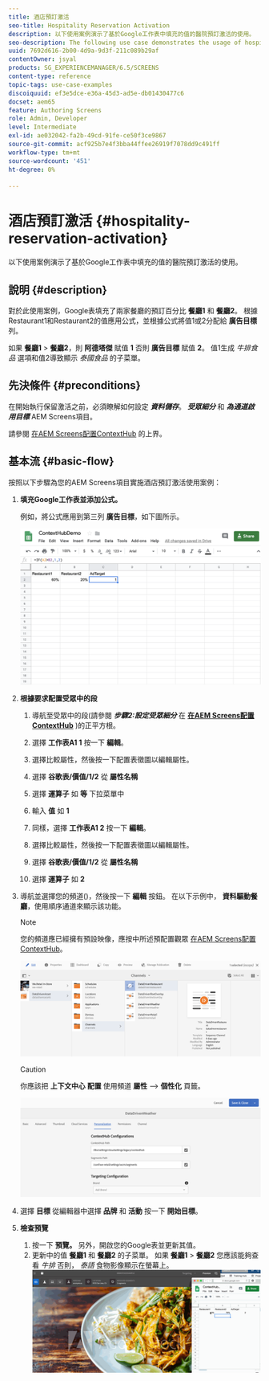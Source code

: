 ```yaml
---
title: 酒店預訂激活
seo-title: Hospitality Reservation Activation
description: 以下使用案例演示了基於Google工作表中填充的值的醫院預訂激活的使用。
seo-description: The following use case demonstrates the usage of hospital reservation activation based on the values populated in Google Sheets.
uuid: 7692d616-2b00-4d9a-9d3f-211c089b29af
contentOwner: jsyal
products: SG_EXPERIENCEMANAGER/6.5/SCREENS
content-type: reference
topic-tags: use-case-examples
discoiquuid: ef3e5dce-e36a-45d3-ad5e-db01430477c6
docset: aem65
feature: Authoring Screens
role: Admin, Developer
level: Intermediate
exl-id: ae032042-fa2b-49cd-91fe-ce50f3ce9867
source-git-commit: acf925b7e4f3bba44ffee26919f7078dd9c491ff
workflow-type: tm+mt
source-wordcount: '451'
ht-degree: 0%

---
```


# 酒店預訂激活 {#hospitality-reservation-activation}

以下使用案例演示了基於Google工作表中填充的值的醫院預訂激活的使用。

## 說明 {#description}

對於此使用案例，Google表填充了兩家餐廳的預訂百分比 **餐廳1** 和 **餐廳2**。 根據Restaurant1和Restaurant2的值應用公式，並根據公式將值1或2分配給 **廣告目標** 列。

如果 **餐廳1** > **餐廳2**，則 **阿德塔傑** 賦值 **1** 否則 **廣告目標** 賦值 **2**。 值1生成 *牛排食品* 選項和值2導致顯示 *泰國食品* 的子菜單。

## 先決條件 {#preconditions}

在開始執行保留激活之前，必須瞭解如何設定 ***資料儲存***。 ***受眾細分*** 和 ***為通道啟用目標*** AEM Screens項目。

請參閱 [在AEM Screens配置ContextHub](configuring-context-hub.md) 的上界。

## 基本流 {#basic-flow}

按照以下步驟為您的AEM Screens項目實施酒店預訂激活使用案例：

1. **填充Google工作表並添加公式。**

   例如，將公式應用到第三列 **廣告目標**，如下圖所示。

   ![screen_shot_2019-04-29at94132am](assets/screen_shot_2019-04-29at94132am.png)

1. **根據要求配置受眾中的段**

   1. 導航至受眾中的段(請參閱 ***步驟2:設定受眾細分*** 在 **[在AEM Screens配置ContextHub](configuring-context-hub.md)** )的正平方根。

   1. 選擇 **工作表A1 1** 按一下 **編輯**。

   1. 選擇比較屬性，然後按一下配置表徵圖以編輯屬性。
   1. 選擇 **谷歌表/價值/1/2** 從 **屬性名稱**

   1. 選擇 **運算子** 如 **等** 下拉菜單中

   1. 輸入 **值** 如 **1**

   1. 同樣，選擇 **工作表A1 2** 按一下 **編輯**。

   1. 選擇比較屬性，然後按一下配置表徵圖以編輯屬性。
   1. 選擇 **谷歌表/價值/1/2** 從 **屬性名稱**

   1. 選擇 **運算子** 如 **2**

1. 導航並選擇您的頻道()，然後按一下 **編輯** 按鈕。 在以下示例中， **資料驅動餐廳**，使用順序通道來顯示該功能。

   >[!NOTE]
   >
   >您的頻道應已經擁有預設映像，應按中所述預配置觀眾 [在AEM Screens配置ContextHub](configuring-context-hub.md)。

   ![screen_shot_2019-05-08at14652pm](assets/screen_shot_2019-05-08at14652pm.png)

   >[!CAUTION]
   >
   >你應該把 **上下文中心** **配置** 使用頻道 **屬性** —> **個性化** 頁籤。

   ![screen_shot_2019-05-08at114106am](assets/screen_shot_2019-05-08at114106am.png)

1. 選擇 **目標** 從編輯器中選擇 **品牌** 和 **活動** 按一下 **開始目標**。
1. **檢查預覽**

   1. 按一下 **預覽。** 另外，開啟您的Google表並更新其值。
   1. 更新中的值 **餐廳1** 和 **餐廳2** 的子菜單。 如果 **餐廳1** > **餐廳2** 您應該能夠查看 *牛排* 否則， *泰語* 食物影像顯示在螢幕上。
   ![result5](assets/result5.gif)

